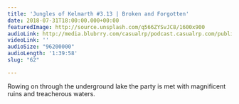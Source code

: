 ```yaml
---
title: 'Jungles of Kelmarth #3.13 | Broken and Forgotten'
date: 2018-07-31T18:00:00.000+00:00
featuredImage: http://source.unsplash.com/q566ZYSvJC8/1600x900
audioLink: http://media.blubrry.com/casualrp/podcast.casualrp.com/public/Chapter%203%20Ep.%2012%20_%20The%20Thing%20from%20Another%20Boat.mp3
videoLink: ''
audioSize: "96200000"
audioLength: '1:39:58'
slug: "62"

---
```

Rowing on through the underground lake the party is met with magnificent ruins and treacherous waters.
